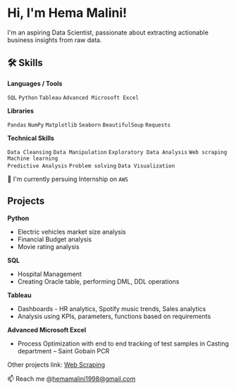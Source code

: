# Hi, I'm Hema Malini! 


I'm an aspiring Data Scientist, passionate about extracting actionable business insights from raw data.
## 🛠 Skills
**Languages / Tools**

`SQL`   `Python`    `Tableau`   `Advanced Microsoft Excel`

**Libraries**

`Pandas`    `NumPy` `Matplotlib`    `Seaborn`   `BeautifulSoup` `Requests`

**Technical Skills**

`Data Cleansing`    `Data Manipulation` `Exploratory Data Analysis`
`Web scraping`   `Machine learning`  
`Predictive Analysis`   `Problem solving`  `Data Visualization`





🧠 I'm currently persuing Internship on `AWS`

## Projects

**Python** 

- Electric vehicles market size analysis
- Financial Budget analysis
- Movie rating analysis

**SQL** 
- Hospital Management
- Creating Oracle table, performing DML, DDL operations

**Tableau** 
- Dashboards - HR analytics, Spotify music trends, Sales analytics 
- Analysis using KPIs, parameters, functions based on requirements

 **Advanced Microsoft Excel** 

- Process Optimization with end to end tracking of test samples in Casting department – Saint Gobain PCR

Other projects link:
[Web Scraping](https://github.com/HemaMalini-1998/Projects.git)

📫 Reach me @hemamalini1998@gmail.com


